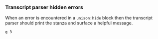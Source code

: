 
### Transcript parser hidden errors

When an error is encountered in a `unison:hide` block
then the transcript parser should print the stanza
and surface a helpful message.

```unison:hide
g 3
```
